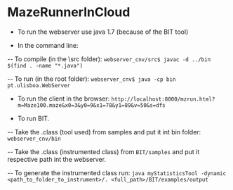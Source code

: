 # MazeRunnerInCloud

- To run the webserver use java 1.7 (because of the BIT tool)

- In the command line: 

-- To compile (in the \src folder): ```webserver_cnv/src$ javac -d ../bin $(find . -name "*.java")```

-- To run (in the root folder): ```webserver_cnv$ java -cp bin pt.ulisboa.WebServer```

- To run the client in the browser: ```http://localhost:8000/mzrun.html?m=Maze100.maze&x0=3&y0=9&x1=78&y1=89&v=50&s=dfs```

- To run BIT. 

-- Take the .class (tool used) from samples and put it int bin folder: ```webserver_cnv/bin```

-- Take the .class (instrumented class) from ```BIT/samples``` and put it respective path int the webserver.

-- To generate the instrumented class run: ```java myStatisticsTool -dynamic <path_to_folder_to_instrument>/. <full_path>/BIT/examples/output```
 

